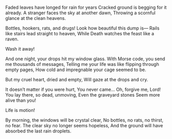 Faded leaves have longed for rain for years
Cracked ground is begging for it already.
A stranger faces the sky at another dawn,
Throwing a scornful glance at the clean heavens.

Bottles, hookers, rats, and drugs!
Look how beautiful this dump is—
Rails like stairs lead straight to heaven,
While Death watches the feast like a raven.

Wash it away!

And one night, your drops hit my window glass.
With Morse code, you send me thousands of messages,
Telling me your life was like flipping through empty pages,
How cold and impregnable your cage seemed to be.

But my cruel heart, dried and empty,
Will gaze at the drops and cry.

It doesn’t matter if you were hurt,
You never came... Oh, forgive me, Lord!
You lay there, so dead, unmoving,
Even the graveyard stones
Seem more alive than you!

Life is motion!

By morning, the windows will be crystal clear,
No bottles, no rats, no thirst, no fear.
The clear sky no longer seems hopeless,
And the ground will have absorbed the last rain droplets.
